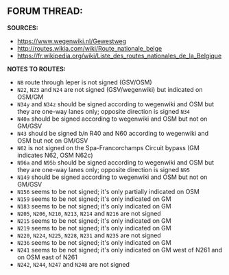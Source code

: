 ﻿**FORUM THREAD:**
- 


**SOURCES:**
- https://www.wegenwiki.nl/Gewestweg
- http://routes.wikia.com/wiki/Route_nationale_belge
- https://fr.wikipedia.org/wiki/Liste_des_routes_nationales_de_la_Belgique


**NOTES TO ROUTES:**
- `N8` route through Ieper is not signed (GSV/OSM)
- `N22`, `N23` and `N24` are not signed (GSV/wegenwiki) but indicated on OSM/GM
- `N34y` and `N34z` should be signed according to wegenwiki and OSM but they are one-way lanes only; opposite direction is signed `N34`
- `N40a` should be signed according to wegenwiki and OSM but not on GM/GSV
- `N43` should be signed b/n R40 and N60 according to wegenwiki and OSM but not on GM/GSV
- `N62` is not signed on the Spa-Francorchamps Circuit bypass (GM indicates N62, OSM N62c)
- `N96a` and `N95b` should be signed according to wegenwiki and OSM but they are one-way lanes only; opposite direction is signed `N95`
- `N149` should be signed according to wegenwiki and OSM but not on GM/GSV
- `N156` seems to be not signed; it's only partially indicated on OSM
- `N159` seems to be not signed; it's only indicated on GM
- `N183` seems to be not signed; it's only indicated on GM
- `N205`, `N206`, `N210`, `N213`, `N214` and `N216` are not signed
- `N215` seems to be not signed; it's only indicated on GM
- `N219` seems to be not signed; it's only indicated on GM
- `N220`, `N224`, `N225`, `N228`, `N231` and `N235` are not signed
- `N236` seems to be not signed; it's only indicated on GM
- `N241` seems to be not signed; it's only indicated on GM west of N261 and on OSM east of N261
- `N242`, `N244`, `N247` and `N248` are not signed
